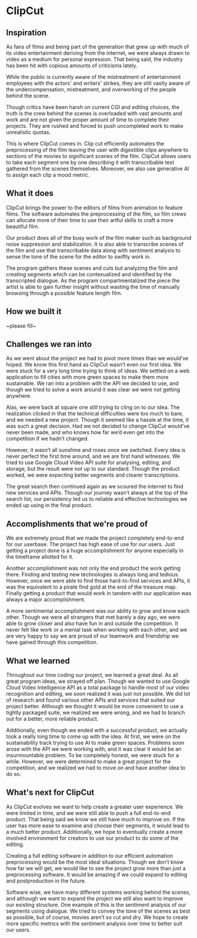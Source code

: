 # ClipCut

## Inspiration

As fans of films and being part of the generation that grew up with much of its video entertainment deriving from the internet, we were always drawn to video as a medium for personal expression. That being said, the industry has been hit with copious amounts of criticisms lately.

While the public is currently aware of the mistreatment of entertainment employees with the actors' and writers' strikes, they are still vastly aware of the undercompensation, mistreatment, and overworking of the people behind the scene. 

Though critics have been harsh on current CGI and editing choices, the truth is the crew behind the scenes is overloaded with vast amounts and work and are not given the proper amount of time to complete their projects. They are rushed and forced to push uncompleted work to make unrealistic quotas. 

This is where ClipCut comes in. Clip cut efficiently automates the preprocessing of the film leaving the user with digestible clips anywhere to sections of the movies to significant scenes of the film. ClipCut allows users to take each segment one by one describing it with transcribable text gathered from the scenes themselves. Moreover, we also use generative AI to assign each clip a mood metric. 

## What it does

ClipCut brings the power to the editors of films from animation to feature films. The software automates the preprocessing of the film, so film crews can allocate more of their time to use their artful skills to craft a more beautiful film. 

Our product does all of the busy work of the film maker such as background noise suppression and stabilization. It is also able to transcribe scenes of the film and use that transcribable data along with sentiment analysis to sense the tone of the scene for the editor to swiftly work in.

The program gathers these scenes and cuts but analyzing the film and creating segments which can be contexualized and identified by the transcripted dialogue. As the program compartmentalized the piece the artist is able to gain further insight without wasting the time of manually browsing through a possible feature length film.

## How we built it

~please fill~

## Challenges we ran into

As we went about the project we had to pivot more times than we would’ve hoped. We know this first hand as ClipCut wasn’t even our first idea. We were stuck for a very long time trying to think of ideas. We settled on a web application to fill cities with more green spaces to make them more sustainable. We ran into a problem with the API we decided to use, and though we tried to solve a work around it was clear we were not getting anywhere.

Alas, we were back at square one still trying to cling on to our idea. The realization clicked in that the technical difficulties were too much to bare, and we needed a new project. Though it seemed like a hassle at the time, it was such a great decision. Had we not decided to change ClipCut would’ve never been made, and who knows how far we’d even get into the competition if we hadn’t changed.

However, it wasn’t all sunshine and roses once we switched. Every idea is never perfect the first time around, and we are first hand witnesses. We tried to use Google Cloud Video API suite for analysing, editing, and storage, but the result were not up to our standard. Though the product worked, we were expecting better segments and clearer transcriptions. 

The great search then continued again as we scoured the internet to find new services and APIs. Though our journey wasn’t always at the top of the search list, our persistency led us to reliable and effective technologies we ended up using in the final product.

## Accomplishments that we're proud of

We are extremely proud that we made the project completely end-to-end for our userbase. The project has high ease of use for our users. Just getting a project done is a huge accomplishment for anyone especially in the timeframe allotted for it. 

Another accomplishment was not only the end product the work getting there. Finding and testing new technologies is always long and tedious. However, once we were able to find those hard-to-find services and APIs, it was the equivalent to a pirate find gold at the end of the treasure map. Finally getting a product that would work in tandem with our application was always a major accomplishment.

A more sentimental accomplishment was our ability to grow and know each other. Though we were all strangers that met barely a day ago, we were able to grow closer and also have fun in and outside the competition. It never felt like work or a menial task when working with each other, and we are very happy to say we are proud of our teamwork and friendship we have gained through this competition.

## What we learned

Throughout our time coding our project, we learned a great deal. As all great program ideas, we strayed off plan. Though we wanted to use Google Cloud Video Intelligence API as a total package to handle most of our video recognition and editing, we soon realized it was just not possible. We did lot of research and found various other APIs and services that suited our project better. Although we thought it would be more convenient to use a tightly packaged suite, we realized we were wrong, and we had to branch out for a better, more reliable product.

Additionally, even though we ended with a successful product, we actually took a really long time to come up with the idea. At first, we were on the sustainability track trying to use AI to make green spaces. Problems soon arose with the API we were working with, and it was clear it would be an insurmountable problem. To be completely honest, we were stuck for a while. However, we were determined to make a great project for the competition, and we realized we had to move on and have another idea to do so.

## What's next for ClipCut

As ClipCut evolves we want to help create a greater user experience. We were limited in time, and we were still able to push a full end-to-end product. That being said we know we still have much to improve on. If the user has more ease to examine and choose their segments, it would lead to a much better product. Additionally, we hope to eventually create a more involved environment for creators to use our product to do some of the editing.

Creating a full editing software in addition to our efficient automation preprocessing would be the most ideal situations. Though we don’t know how far we will get, we would like to see the project grow more than just a preprocessing software. It would be amazing if we could expand to editing and postproduction in the future.

Software wise, we have many different systems working behind the scenes, and although we want to expand the project we still also want to improve our existing structure. One example of this is the sentiment analysis of our segments using dialogue. We tried to convey the tone of the scenes as best as possible, but of course, movies aren’t so cut and dry. We hope to create more specific metrics with the sentiment analysis over time to better suit our users.
